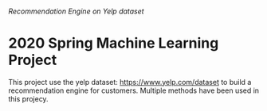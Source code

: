 ###### Recommendation Engine on Yelp dataset
# 2020 Spring Machine Learning Project
This project use the yelp dataset: https://www.yelp.com/dataset to build a recommendation engine for customers.
Multiple methods have been used in this projecy.
